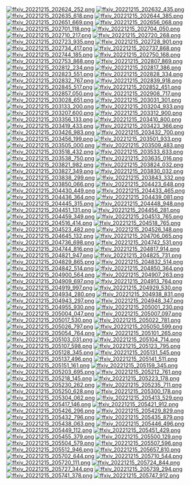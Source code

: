 [![ffxiv_20221215_202624_252.png](./image_j_thumb/ffxiv_20221215_202624_252.png.thumb.jpg)](./image_j/ffxiv_20221215_202624_252.png) 
[![ffxiv_20221215_202632_435.png](./image_j_thumb/ffxiv_20221215_202632_435.png.thumb.jpg)](./image_j/ffxiv_20221215_202632_435.png) 
[![ffxiv_20221215_202635_618.png](./image_j_thumb/ffxiv_20221215_202635_618.png.thumb.jpg)](./image_j/ffxiv_20221215_202635_618.png) 
[![ffxiv_20221215_202644_385.png](./image_j_thumb/ffxiv_20221215_202644_385.png.thumb.jpg)](./image_j/ffxiv_20221215_202644_385.png) 
[![ffxiv_20221215_202651_669.png](./image_j_thumb/ffxiv_20221215_202651_669.png.thumb.jpg)](./image_j/ffxiv_20221215_202651_669.png) 
[![ffxiv_20221215_202656_068.png](./image_j_thumb/ffxiv_20221215_202656_068.png.thumb.jpg)](./image_j/ffxiv_20221215_202656_068.png) 
[![ffxiv_20221215_202701_118.png](./image_j_thumb/ffxiv_20221215_202701_118.png.thumb.jpg)](./image_j/ffxiv_20221215_202701_118.png) 
[![ffxiv_20221215_202704_050.png](./image_j_thumb/ffxiv_20221215_202704_050.png.thumb.jpg)](./image_j/ffxiv_20221215_202704_050.png) 
[![ffxiv_20221215_202710_217.png](./image_j_thumb/ffxiv_20221215_202710_217.png.thumb.jpg)](./image_j/ffxiv_20221215_202710_217.png) 
[![ffxiv_20221215_202720_268.png](./image_j_thumb/ffxiv_20221215_202720_268.png.thumb.jpg)](./image_j/ffxiv_20221215_202720_268.png) 
[![ffxiv_20221215_202723_935.png](./image_j_thumb/ffxiv_20221215_202723_935.png.thumb.jpg)](./image_j/ffxiv_20221215_202723_935.png) 
[![ffxiv_20221215_202728_901.png](./image_j_thumb/ffxiv_20221215_202728_901.png.thumb.jpg)](./image_j/ffxiv_20221215_202728_901.png) 
[![ffxiv_20221215_202734_417.png](./image_j_thumb/ffxiv_20221215_202734_417.png.thumb.jpg)](./image_j/ffxiv_20221215_202734_417.png) 
[![ffxiv_20221215_202737_868.png](./image_j_thumb/ffxiv_20221215_202737_868.png.thumb.jpg)](./image_j/ffxiv_20221215_202737_868.png) 
[![ffxiv_20221215_202744_185.png](./image_j_thumb/ffxiv_20221215_202744_185.png.thumb.jpg)](./image_j/ffxiv_20221215_202744_185.png) 
[![ffxiv_20221215_202750_168.png](./image_j_thumb/ffxiv_20221215_202750_168.png.thumb.jpg)](./image_j/ffxiv_20221215_202750_168.png) 
[![ffxiv_20221215_202753_868.png](./image_j_thumb/ffxiv_20221215_202753_868.png.thumb.jpg)](./image_j/ffxiv_20221215_202753_868.png) 
[![ffxiv_20221215_202807_869.png](./image_j_thumb/ffxiv_20221215_202807_869.png.thumb.jpg)](./image_j/ffxiv_20221215_202807_869.png) 
[![ffxiv_20221215_202812_234.png](./image_j_thumb/ffxiv_20221215_202812_234.png.thumb.jpg)](./image_j/ffxiv_20221215_202812_234.png) 
[![ffxiv_20221215_202817_386.png](./image_j_thumb/ffxiv_20221215_202817_386.png.thumb.jpg)](./image_j/ffxiv_20221215_202817_386.png) 
[![ffxiv_20221215_202823_551.png](./image_j_thumb/ffxiv_20221215_202823_551.png.thumb.jpg)](./image_j/ffxiv_20221215_202823_551.png) 
[![ffxiv_20221215_202828_334.png](./image_j_thumb/ffxiv_20221215_202828_334.png.thumb.jpg)](./image_j/ffxiv_20221215_202828_334.png) 
[![ffxiv_20221215_202832_767.png](./image_j_thumb/ffxiv_20221215_202832_767.png.thumb.jpg)](./image_j/ffxiv_20221215_202832_767.png) 
[![ffxiv_20221215_202839_918.png](./image_j_thumb/ffxiv_20221215_202839_918.png.thumb.jpg)](./image_j/ffxiv_20221215_202839_918.png) 
[![ffxiv_20221215_202845_517.png](./image_j_thumb/ffxiv_20221215_202845_517.png.thumb.jpg)](./image_j/ffxiv_20221215_202845_517.png) 
[![ffxiv_20221215_202852_451.png](./image_j_thumb/ffxiv_20221215_202852_451.png.thumb.jpg)](./image_j/ffxiv_20221215_202852_451.png) 
[![ffxiv_20221215_202857_050.png](./image_j_thumb/ffxiv_20221215_202857_050.png.thumb.jpg)](./image_j/ffxiv_20221215_202857_050.png) 
[![ffxiv_20221215_202908_717.png](./image_j_thumb/ffxiv_20221215_202908_717.png.thumb.jpg)](./image_j/ffxiv_20221215_202908_717.png) 
[![ffxiv_20221215_203028_651.png](./image_j_thumb/ffxiv_20221215_203028_651.png.thumb.jpg)](./image_j/ffxiv_20221215_203028_651.png) 
[![ffxiv_20221215_203031_301.png](./image_j_thumb/ffxiv_20221215_203031_301.png.thumb.jpg)](./image_j/ffxiv_20221215_203031_301.png) 
[![ffxiv_20221215_203133_200.png](./image_j_thumb/ffxiv_20221215_203133_200.png.thumb.jpg)](./image_j/ffxiv_20221215_203133_200.png) 
[![ffxiv_20221215_203204_933.png](./image_j_thumb/ffxiv_20221215_203204_933.png.thumb.jpg)](./image_j/ffxiv_20221215_203204_933.png) 
[![ffxiv_20221215_203207_600.png](./image_j_thumb/ffxiv_20221215_203207_600.png.thumb.jpg)](./image_j/ffxiv_20221215_203207_600.png) 
[![ffxiv_20221215_203312_900.png](./image_j_thumb/ffxiv_20221215_203312_900.png.thumb.jpg)](./image_j/ffxiv_20221215_203312_900.png) 
[![ffxiv_20221215_203356_133.png](./image_j_thumb/ffxiv_20221215_203356_133.png.thumb.jpg)](./image_j/ffxiv_20221215_203356_133.png) 
[![ffxiv_20221215_203410_800.png](./image_j_thumb/ffxiv_20221215_203410_800.png.thumb.jpg)](./image_j/ffxiv_20221215_203410_800.png) 
[![ffxiv_20221215_203419_433.png](./image_j_thumb/ffxiv_20221215_203419_433.png.thumb.jpg)](./image_j/ffxiv_20221215_203419_433.png) 
[![ffxiv_20221215_203423_366.png](./image_j_thumb/ffxiv_20221215_203423_366.png.thumb.jpg)](./image_j/ffxiv_20221215_203423_366.png) 
[![ffxiv_20221215_203426_983.png](./image_j_thumb/ffxiv_20221215_203426_983.png.thumb.jpg)](./image_j/ffxiv_20221215_203426_983.png) 
[![ffxiv_20221215_203432_700.png](./image_j_thumb/ffxiv_20221215_203432_700.png.thumb.jpg)](./image_j/ffxiv_20221215_203432_700.png) 
[![ffxiv_20221215_203456_199.png](./image_j_thumb/ffxiv_20221215_203456_199.png.thumb.jpg)](./image_j/ffxiv_20221215_203456_199.png) 
[![ffxiv_20221215_203501_933.png](./image_j_thumb/ffxiv_20221215_203501_933.png.thumb.jpg)](./image_j/ffxiv_20221215_203501_933.png) 
[![ffxiv_20221215_203505_000.png](./image_j_thumb/ffxiv_20221215_203505_000.png.thumb.jpg)](./image_j/ffxiv_20221215_203505_000.png) 
[![ffxiv_20221215_203509_483.png](./image_j_thumb/ffxiv_20221215_203509_483.png.thumb.jpg)](./image_j/ffxiv_20221215_203509_483.png) 
[![ffxiv_20221215_203518_432.png](./image_j_thumb/ffxiv_20221215_203518_432.png.thumb.jpg)](./image_j/ffxiv_20221215_203518_432.png) 
[![ffxiv_20221215_203533_633.png](./image_j_thumb/ffxiv_20221215_203533_633.png.thumb.jpg)](./image_j/ffxiv_20221215_203533_633.png) 
[![ffxiv_20221215_203538_750.png](./image_j_thumb/ffxiv_20221215_203538_750.png.thumb.jpg)](./image_j/ffxiv_20221215_203538_750.png) 
[![ffxiv_20221215_203635_016.png](./image_j_thumb/ffxiv_20221215_203635_016.png.thumb.jpg)](./image_j/ffxiv_20221215_203635_016.png) 
[![ffxiv_20221215_203821_982.png](./image_j_thumb/ffxiv_20221215_203821_982.png.thumb.jpg)](./image_j/ffxiv_20221215_203821_982.png) 
[![ffxiv_20221215_203824_032.png](./image_j_thumb/ffxiv_20221215_203824_032.png.thumb.jpg)](./image_j/ffxiv_20221215_203824_032.png) 
[![ffxiv_20221215_203827_349.png](./image_j_thumb/ffxiv_20221215_203827_349.png.thumb.jpg)](./image_j/ffxiv_20221215_203827_349.png) 
[![ffxiv_20221215_203830_032.png](./image_j_thumb/ffxiv_20221215_203830_032.png.thumb.jpg)](./image_j/ffxiv_20221215_203830_032.png) 
[![ffxiv_20221215_203838_299.png](./image_j_thumb/ffxiv_20221215_203838_299.png.thumb.jpg)](./image_j/ffxiv_20221215_203838_299.png) 
[![ffxiv_20221215_203843_332.png](./image_j_thumb/ffxiv_20221215_203843_332.png.thumb.jpg)](./image_j/ffxiv_20221215_203843_332.png) 
[![ffxiv_20221215_203850_066.png](./image_j_thumb/ffxiv_20221215_203850_066.png.thumb.jpg)](./image_j/ffxiv_20221215_203850_066.png) 
[![ffxiv_20221215_204423_648.png](./image_j_thumb/ffxiv_20221215_204423_648.png.thumb.jpg)](./image_j/ffxiv_20221215_204423_648.png) 
[![ffxiv_20221215_204430_449.png](./image_j_thumb/ffxiv_20221215_204430_449.png.thumb.jpg)](./image_j/ffxiv_20221215_204430_449.png) 
[![ffxiv_20221215_204433_465.png](./image_j_thumb/ffxiv_20221215_204433_465.png.thumb.jpg)](./image_j/ffxiv_20221215_204433_465.png) 
[![ffxiv_20221215_204436_364.png](./image_j_thumb/ffxiv_20221215_204436_364.png.thumb.jpg)](./image_j/ffxiv_20221215_204436_364.png) 
[![ffxiv_20221215_204439_081.png](./image_j_thumb/ffxiv_20221215_204439_081.png.thumb.jpg)](./image_j/ffxiv_20221215_204439_081.png) 
[![ffxiv_20221215_204445_315.png](./image_j_thumb/ffxiv_20221215_204445_315.png.thumb.jpg)](./image_j/ffxiv_20221215_204445_315.png) 
[![ffxiv_20221215_204448_948.png](./image_j_thumb/ffxiv_20221215_204448_948.png.thumb.jpg)](./image_j/ffxiv_20221215_204448_948.png) 
[![ffxiv_20221215_204451_131.png](./image_j_thumb/ffxiv_20221215_204451_131.png.thumb.jpg)](./image_j/ffxiv_20221215_204451_131.png) 
[![ffxiv_20221215_204456_281.png](./image_j_thumb/ffxiv_20221215_204456_281.png.thumb.jpg)](./image_j/ffxiv_20221215_204456_281.png) 
[![ffxiv_20221215_204459_349.png](./image_j_thumb/ffxiv_20221215_204459_349.png.thumb.jpg)](./image_j/ffxiv_20221215_204459_349.png) 
[![ffxiv_20221215_204513_765.png](./image_j_thumb/ffxiv_20221215_204513_765.png.thumb.jpg)](./image_j/ffxiv_20221215_204513_765.png) 
[![ffxiv_20221215_204516_414.png](./image_j_thumb/ffxiv_20221215_204516_414.png.thumb.jpg)](./image_j/ffxiv_20221215_204516_414.png) 
[![ffxiv_20221215_204518_765.png](./image_j_thumb/ffxiv_20221215_204518_765.png.thumb.jpg)](./image_j/ffxiv_20221215_204518_765.png) 
[![ffxiv_20221215_204523_482.png](./image_j_thumb/ffxiv_20221215_204523_482.png.thumb.jpg)](./image_j/ffxiv_20221215_204523_482.png) 
[![ffxiv_20221215_204526_148.png](./image_j_thumb/ffxiv_20221215_204526_148.png.thumb.jpg)](./image_j/ffxiv_20221215_204526_148.png) 
[![ffxiv_20221215_204645_132.png](./image_j_thumb/ffxiv_20221215_204645_132.png.thumb.jpg)](./image_j/ffxiv_20221215_204645_132.png) 
[![ffxiv_20221215_204706_065.png](./image_j_thumb/ffxiv_20221215_204706_065.png.thumb.jpg)](./image_j/ffxiv_20221215_204706_065.png) 
[![ffxiv_20221215_204736_698.png](./image_j_thumb/ffxiv_20221215_204736_698.png.thumb.jpg)](./image_j/ffxiv_20221215_204736_698.png) 
[![ffxiv_20221215_204742_531.png](./image_j_thumb/ffxiv_20221215_204742_531.png.thumb.jpg)](./image_j/ffxiv_20221215_204742_531.png) 
[![ffxiv_20221215_204744_816.png](./image_j_thumb/ffxiv_20221215_204744_816.png.thumb.jpg)](./image_j/ffxiv_20221215_204744_816.png) 
[![ffxiv_20221215_204817_914.png](./image_j_thumb/ffxiv_20221215_204817_914.png.thumb.jpg)](./image_j/ffxiv_20221215_204817_914.png) 
[![ffxiv_20221215_204821_947.png](./image_j_thumb/ffxiv_20221215_204821_947.png.thumb.jpg)](./image_j/ffxiv_20221215_204821_947.png) 
[![ffxiv_20221215_204825_731.png](./image_j_thumb/ffxiv_20221215_204825_731.png.thumb.jpg)](./image_j/ffxiv_20221215_204825_731.png) 
[![ffxiv_20221215_204829_865.png](./image_j_thumb/ffxiv_20221215_204829_865.png.thumb.jpg)](./image_j/ffxiv_20221215_204829_865.png) 
[![ffxiv_20221215_204832_514.png](./image_j_thumb/ffxiv_20221215_204832_514.png.thumb.jpg)](./image_j/ffxiv_20221215_204832_514.png) 
[![ffxiv_20221215_204842_514.png](./image_j_thumb/ffxiv_20221215_204842_514.png.thumb.jpg)](./image_j/ffxiv_20221215_204842_514.png) 
[![ffxiv_20221215_204850_364.png](./image_j_thumb/ffxiv_20221215_204850_364.png.thumb.jpg)](./image_j/ffxiv_20221215_204850_364.png) 
[![ffxiv_20221215_204900_564.png](./image_j_thumb/ffxiv_20221215_204900_564.png.thumb.jpg)](./image_j/ffxiv_20221215_204900_564.png) 
[![ffxiv_20221215_204907_263.png](./image_j_thumb/ffxiv_20221215_204907_263.png.thumb.jpg)](./image_j/ffxiv_20221215_204907_263.png) 
[![ffxiv_20221215_204909_697.png](./image_j_thumb/ffxiv_20221215_204909_697.png.thumb.jpg)](./image_j/ffxiv_20221215_204909_697.png) 
[![ffxiv_20221215_204913_764.png](./image_j_thumb/ffxiv_20221215_204913_764.png.thumb.jpg)](./image_j/ffxiv_20221215_204913_764.png) 
[![ffxiv_20221215_204919_997.png](./image_j_thumb/ffxiv_20221215_204919_997.png.thumb.jpg)](./image_j/ffxiv_20221215_204919_997.png) 
[![ffxiv_20221215_204929_530.png](./image_j_thumb/ffxiv_20221215_204929_530.png.thumb.jpg)](./image_j/ffxiv_20221215_204929_530.png) 
[![ffxiv_20221215_204934_280.png](./image_j_thumb/ffxiv_20221215_204934_280.png.thumb.jpg)](./image_j/ffxiv_20221215_204934_280.png) 
[![ffxiv_20221215_204938_831.png](./image_j_thumb/ffxiv_20221215_204938_831.png.thumb.jpg)](./image_j/ffxiv_20221215_204938_831.png) 
[![ffxiv_20221215_204943_297.png](./image_j_thumb/ffxiv_20221215_204943_297.png.thumb.jpg)](./image_j/ffxiv_20221215_204943_297.png) 
[![ffxiv_20221215_204948_347.png](./image_j_thumb/ffxiv_20221215_204948_347.png.thumb.jpg)](./image_j/ffxiv_20221215_204948_347.png) 
[![ffxiv_20221215_204955_930.png](./image_j_thumb/ffxiv_20221215_204955_930.png.thumb.jpg)](./image_j/ffxiv_20221215_204955_930.png) 
[![ffxiv_20221215_205001_230.png](./image_j_thumb/ffxiv_20221215_205001_230.png.thumb.jpg)](./image_j/ffxiv_20221215_205001_230.png) 
[![ffxiv_20221215_205004_047.png](./image_j_thumb/ffxiv_20221215_205004_047.png.thumb.jpg)](./image_j/ffxiv_20221215_205004_047.png) 
[![ffxiv_20221215_205007_097.png](./image_j_thumb/ffxiv_20221215_205007_097.png.thumb.jpg)](./image_j/ffxiv_20221215_205007_097.png) 
[![ffxiv_20221215_205017_530.png](./image_j_thumb/ffxiv_20221215_205017_530.png.thumb.jpg)](./image_j/ffxiv_20221215_205017_530.png) 
[![ffxiv_20221215_205022_781.png](./image_j_thumb/ffxiv_20221215_205022_781.png.thumb.jpg)](./image_j/ffxiv_20221215_205022_781.png) 
[![ffxiv_20221215_205026_797.png](./image_j_thumb/ffxiv_20221215_205026_797.png.thumb.jpg)](./image_j/ffxiv_20221215_205026_797.png) 
[![ffxiv_20221215_205050_599.png](./image_j_thumb/ffxiv_20221215_205050_599.png.thumb.jpg)](./image_j/ffxiv_20221215_205050_599.png) 
[![ffxiv_20221215_205054_764.png](./image_j_thumb/ffxiv_20221215_205054_764.png.thumb.jpg)](./image_j/ffxiv_20221215_205054_764.png) 
[![ffxiv_20221215_205101_265.png](./image_j_thumb/ffxiv_20221215_205101_265.png.thumb.jpg)](./image_j/ffxiv_20221215_205101_265.png) 
[![ffxiv_20221215_205103_031.png](./image_j_thumb/ffxiv_20221215_205103_031.png.thumb.jpg)](./image_j/ffxiv_20221215_205103_031.png) 
[![ffxiv_20221215_205104_714.png](./image_j_thumb/ffxiv_20221215_205104_714.png.thumb.jpg)](./image_j/ffxiv_20221215_205104_714.png) 
[![ffxiv_20221215_205107_598.png](./image_j_thumb/ffxiv_20221215_205107_598.png.thumb.jpg)](./image_j/ffxiv_20221215_205107_598.png) 
[![ffxiv_20221215_205123_795.png](./image_j_thumb/ffxiv_20221215_205123_795.png.thumb.jpg)](./image_j/ffxiv_20221215_205123_795.png) 
[![ffxiv_20221215_205128_345.png](./image_j_thumb/ffxiv_20221215_205128_345.png.thumb.jpg)](./image_j/ffxiv_20221215_205128_345.png) 
[![ffxiv_20221215_205131_545.png](./image_j_thumb/ffxiv_20221215_205131_545.png.thumb.jpg)](./image_j/ffxiv_20221215_205131_545.png) 
[![ffxiv_20221215_205137_496.png](./image_j_thumb/ffxiv_20221215_205137_496.png.thumb.jpg)](./image_j/ffxiv_20221215_205137_496.png) 
[![ffxiv_20221215_205141_511.png](./image_j_thumb/ffxiv_20221215_205141_511.png.thumb.jpg)](./image_j/ffxiv_20221215_205141_511.png) 
[![ffxiv_20221215_205151_161.png](./image_j_thumb/ffxiv_20221215_205151_161.png.thumb.jpg)](./image_j/ffxiv_20221215_205151_161.png) 
[![ffxiv_20221215_205159_345.png](./image_j_thumb/ffxiv_20221215_205159_345.png.thumb.jpg)](./image_j/ffxiv_20221215_205159_345.png) 
[![ffxiv_20221215_205203_695.png](./image_j_thumb/ffxiv_20221215_205203_695.png.thumb.jpg)](./image_j/ffxiv_20221215_205203_695.png) 
[![ffxiv_20221215_205212_761.png](./image_j_thumb/ffxiv_20221215_205212_761.png.thumb.jpg)](./image_j/ffxiv_20221215_205212_761.png) 
[![ffxiv_20221215_205218_145.png](./image_j_thumb/ffxiv_20221215_205218_145.png.thumb.jpg)](./image_j/ffxiv_20221215_205218_145.png) 
[![ffxiv_20221215_205223_178.png](./image_j_thumb/ffxiv_20221215_205223_178.png.thumb.jpg)](./image_j/ffxiv_20221215_205223_178.png) 
[![ffxiv_20221215_205230_262.png](./image_j_thumb/ffxiv_20221215_205230_262.png.thumb.jpg)](./image_j/ffxiv_20221215_205230_262.png) 
[![ffxiv_20221215_205235_711.png](./image_j_thumb/ffxiv_20221215_205235_711.png.thumb.jpg)](./image_j/ffxiv_20221215_205235_711.png) 
[![ffxiv_20221215_205250_628.png](./image_j_thumb/ffxiv_20221215_205250_628.png.thumb.jpg)](./image_j/ffxiv_20221215_205250_628.png) 
[![ffxiv_20221215_205300_178.png](./image_j_thumb/ffxiv_20221215_205300_178.png.thumb.jpg)](./image_j/ffxiv_20221215_205300_178.png) 
[![ffxiv_20221215_205304_062.png](./image_j_thumb/ffxiv_20221215_205304_062.png.thumb.jpg)](./image_j/ffxiv_20221215_205304_062.png) 
[![ffxiv_20221215_205413_529.png](./image_j_thumb/ffxiv_20221215_205413_529.png.thumb.jpg)](./image_j/ffxiv_20221215_205413_529.png) 
[![ffxiv_20221215_205417_146.png](./image_j_thumb/ffxiv_20221215_205417_146.png.thumb.jpg)](./image_j/ffxiv_20221215_205417_146.png) 
[![ffxiv_20221215_205421_912.png](./image_j_thumb/ffxiv_20221215_205421_912.png.thumb.jpg)](./image_j/ffxiv_20221215_205421_912.png) 
[![ffxiv_20221215_205426_296.png](./image_j_thumb/ffxiv_20221215_205426_296.png.thumb.jpg)](./image_j/ffxiv_20221215_205426_296.png) 
[![ffxiv_20221215_205429_829.png](./image_j_thumb/ffxiv_20221215_205429_829.png.thumb.jpg)](./image_j/ffxiv_20221215_205429_829.png) 
[![ffxiv_20221215_205432_796.png](./image_j_thumb/ffxiv_20221215_205432_796.png.thumb.jpg)](./image_j/ffxiv_20221215_205432_796.png) 
[![ffxiv_20221215_205435_879.png](./image_j_thumb/ffxiv_20221215_205435_879.png.thumb.jpg)](./image_j/ffxiv_20221215_205435_879.png) 
[![ffxiv_20221215_205438_063.png](./image_j_thumb/ffxiv_20221215_205438_063.png.thumb.jpg)](./image_j/ffxiv_20221215_205438_063.png) 
[![ffxiv_20221215_205446_496.png](./image_j_thumb/ffxiv_20221215_205446_496.png.thumb.jpg)](./image_j/ffxiv_20221215_205446_496.png) 
[![ffxiv_20221215_205449_112.png](./image_j_thumb/ffxiv_20221215_205449_112.png.thumb.jpg)](./image_j/ffxiv_20221215_205449_112.png) 
[![ffxiv_20221215_205451_429.png](./image_j_thumb/ffxiv_20221215_205451_429.png.thumb.jpg)](./image_j/ffxiv_20221215_205451_429.png) 
[![ffxiv_20221215_205455_379.png](./image_j_thumb/ffxiv_20221215_205455_379.png.thumb.jpg)](./image_j/ffxiv_20221215_205455_379.png) 
[![ffxiv_20221215_205500_129.png](./image_j_thumb/ffxiv_20221215_205500_129.png.thumb.jpg)](./image_j/ffxiv_20221215_205500_129.png) 
[![ffxiv_20221215_205504_579.png](./image_j_thumb/ffxiv_20221215_205504_579.png.thumb.jpg)](./image_j/ffxiv_20221215_205504_579.png) 
[![ffxiv_20221215_205507_596.png](./image_j_thumb/ffxiv_20221215_205507_596.png.thumb.jpg)](./image_j/ffxiv_20221215_205507_596.png) 
[![ffxiv_20221215_205512_946.png](./image_j_thumb/ffxiv_20221215_205512_946.png.thumb.jpg)](./image_j/ffxiv_20221215_205512_946.png) 
[![ffxiv_20221215_205657_810.png](./image_j_thumb/ffxiv_20221215_205657_810.png.thumb.jpg)](./image_j/ffxiv_20221215_205657_810.png) 
[![ffxiv_20221215_205702_644.png](./image_j_thumb/ffxiv_20221215_205702_644.png.thumb.jpg)](./image_j/ffxiv_20221215_205702_644.png) 
[![ffxiv_20221215_205710_544.png](./image_j_thumb/ffxiv_20221215_205710_544.png.thumb.jpg)](./image_j/ffxiv_20221215_205710_544.png) 
[![ffxiv_20221215_205720_111.png](./image_j_thumb/ffxiv_20221215_205720_111.png.thumb.jpg)](./image_j/ffxiv_20221215_205720_111.png) 
[![ffxiv_20221215_205724_844.png](./image_j_thumb/ffxiv_20221215_205724_844.png.thumb.jpg)](./image_j/ffxiv_20221215_205724_844.png) 
[![ffxiv_20221215_205727_344.png](./image_j_thumb/ffxiv_20221215_205727_344.png.thumb.jpg)](./image_j/ffxiv_20221215_205727_344.png) 
[![ffxiv_20221215_205739_294.png](./image_j_thumb/ffxiv_20221215_205739_294.png.thumb.jpg)](./image_j/ffxiv_20221215_205739_294.png) 
[![ffxiv_20221215_205741_378.png](./image_j_thumb/ffxiv_20221215_205741_378.png.thumb.jpg)](./image_j/ffxiv_20221215_205741_378.png) 
[![ffxiv_20221215_205747_912.png](./image_j_thumb/ffxiv_20221215_205747_912.png.thumb.jpg)](./image_j/ffxiv_20221215_205747_912.png) 
